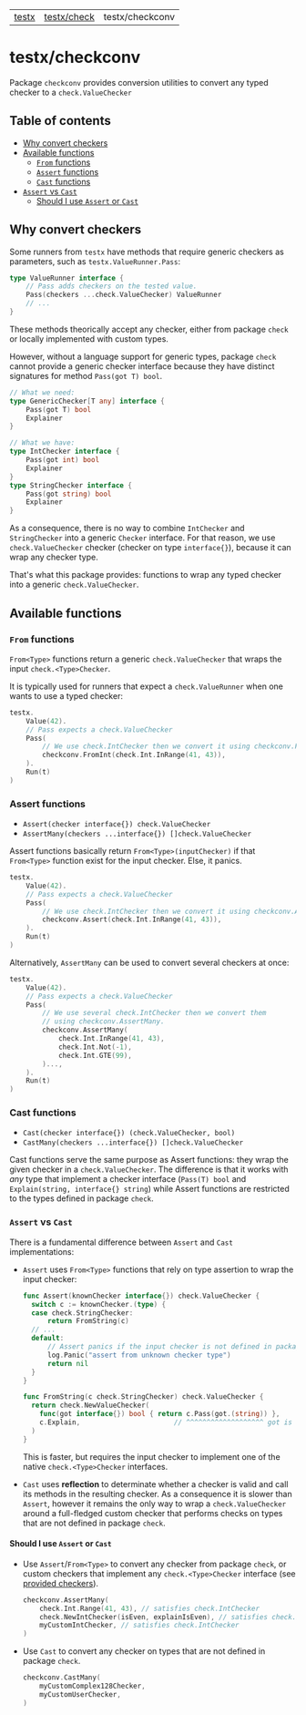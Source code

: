 <table align="center">
  <tr>
    <td><a href="../README.md">testx</a></td>
    <td><a href="../check/README.md">testx/check</a></td>
    <td>testx/checkconv</td>
  </tr>
</table>

# testx/checkconv

Package `checkconv` provides conversion utilities to convert any typed checker to a `check.ValueChecker`

## Table of contents

- [Why convert checkers](#why-convert-checkers)
- [Available functions](#from-functions)
  - [`From` functions](#from-functions)
  - [`Assert` functions](#assert-functions)
  - [`Cast` functions](#cast-functions)
- [`Assert` vs `Cast`](#assert-vs-cast)
  - [Should I use `Assert` or `Cast`](#should-i-use-assert-or-cast)

## Why convert checkers

Some runners from `testx` have methods that require generic checkers as parameters,
such as `testx.ValueRunner.Pass`:

```go
type ValueRunner interface {
    // Pass adds checkers on the tested value.
    Pass(checkers ...check.ValueChecker) ValueRunner
    // ...
}
```

These methods theorically accept any checker, either from package `check`
or locally implemented with custom types.

However, without a language support for generic types,
package `check` cannot provide a generic checker interface because
they have distinct signatures for method `Pass(got T) bool`.

```go
// What we need:
type GenericChecker[T any] interface {
    Pass(got T) bool
    Explainer
}

// What we have:
type IntChecker interface {
    Pass(got int) bool
    Explainer
}
type StringChecker interface {
    Pass(got string) bool
    Explainer
}
```

As a consequence, there is no way to combine `IntChecker` and `StringChecker`
into a generic `Checker` interface.
For that reason, we use `check.ValueChecker` checker (checker on type `interface{}`),
because it can wrap any checker type.

That's what this package provides: functions to wrap any typed checker
into a generic `check.ValueChecker`.

## Available functions

### `From` functions

`From<Type>` functions return a generic `check.ValueChecker` that wraps
the input `check.<Type>Checker`.

It is typically used for runners that expect a `check.ValueRunner`
when one wants to use a typed checker:

```go
testx.
    Value(42).
    // Pass expects a check.ValueChecker
    Pass(
        // We use check.IntChecker then we convert it using checkconv.FromInt.
        checkconv.FromInt(check.Int.InRange(41, 43)), 
    ).
    Run(t)
)
```

### Assert functions

- `Assert(checker interface{}) check.ValueChecker`
- `AssertMany(checkers ...interface{}) []check.ValueChecker`

Assert functions basically return `From<Type>(inputChecker)`
if that `From<Type>` function exist for the input checker.
Else, it panics.

```go
testx.
    Value(42).
    // Pass expects a check.ValueChecker
    Pass(
        // We use check.IntChecker then we convert it using checkconv.Assert.
        checkconv.Assert(check.Int.InRange(41, 43)),
    ).
    Run(t)
)
```

Alternatively, `AssertMany` can be used to convert several checkers at once:

```go
testx.
    Value(42).
    // Pass expects a check.ValueChecker
    Pass(
        // We use several check.IntChecker then we convert them
        // using checkconv.AssertMany.
        checkconv.AssertMany(
            check.Int.InRange(41, 43),
            check.Int.Not(-1),
            check.Int.GTE(99),
        )...,
    ).
    Run(t)
)
```

### Cast functions

- `Cast(checker interface{}) (check.ValueChecker, bool)`
- `CastMany(checkers ...interface{}) []check.ValueChecker`

Cast functions serve the same purpose as Assert functions:
they wrap the given checker in a `check.ValueChecker`.
The difference is that it works with _any_ type that implement
a checker interface (`Pass(T) bool` and `Explain(string, interface{} string`)
while Assert functions are restricted to the types defined in package `check`.

### `Assert` vs `Cast`

There is a fundamental difference between `Assert` and `Cast` implementations:

- `Assert` uses `From<Type>` functions that rely on type assertion
  to wrap the input checker:
  ```go
  func Assert(knownChecker interface{}) check.ValueChecker {
    switch c := knownChecker.(type) {
    case check.StringChecker:
        return FromString(c)
    // ...
    default:
        // Assert panics if the input checker is not defined in package check.
        log.Panic("assert from unknown checker type")
        return nil
    }
  }

  func FromString(c check.StringChecker) check.ValueChecker {
    return check.NewValueChecker(
      func(got interface{}) bool { return c.Pass(got.(string)) },
      c.Explain,                       // ^^^^^^^^^^^^^^^^^^^ got is safely asserted
    )
  }
  ```
  This is faster, but requires the input checker to implement one of the native
  `check.<Type>Checker` interfaces.

- `Cast` uses **reflection** to determinate whether a checker is valid and call
its methods in the resulting checker. As a consequence it is slower than
`Assert`, however it remains the only way to wrap a `check.ValueChecker`
around a full-fledged custom checker that performs checks on types that are not 
defined in package `check`.

#### Should I use `Assert` or `Cast`

- Use `Assert`/`From<Type>` to convert any checker from package `check`,
  or custom checkers that implement any `check.<Type>Checker` interface
  (see [provided checkers](../check/README.md#provided-checkers)).

  ```go
  checkconv.AssertMany(
      check.Int.Range(41, 43), // satisfies check.IntChecker
      check.NewIntChecker(isEven, explainIsEven), // satisfies check.IntChecker
      myCustomIntChecker, // satisfies check.IntChecker
  )
  ```

- Use `Cast` to convert any checker on types that are not defined
  in package `check`.

  ```go
  checkconv.CastMany(
      myCustomComplex128Checker,
      myCustomUserChecker,
  )
  ```